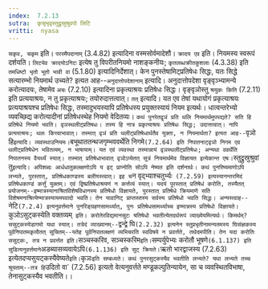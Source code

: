 ```yaml
---
index:  7.2.13
sutra:  कृसृभृवृस्तुद्रुस्रुश्रुवपो लिटि
vritti:  nyasa
---
```


`सकृव, चकृम` इति। `परस्मैपदानाम्` (3.4.82) इत्यादिना वस्मसोर्वमादेशौ। `क्रादय एव` इति। नियमस्य स्वरूपं दर्शयति। `लिट्येव क्रादयोऽनिटः` इत्येष तु विपरीतनियमो नाशङ्कनीयः; `कृतलब्धक्रीतकुशलाः` (4.3.38) इति `तमधिष्टो भृतो भूतो भावी वा` (5.1.80) इत्यादिनिर्देशात्।
केन पुनस्तेषामिट्प्रतिषेधः सिद्धः, यतः सिद्धे सत्यारम्भो नियमार्थ उच्यते? इत्यत आह--`अनुदात्तोपदेशानाम्` इत्यादि। अनुदात्तोपदेशा वृङ्वृञ्भ्यामन्ये करोत्यादयः, तेषामेव `अचः` (7.2.10) इत्यादिना प्रकृत्याश्रयः प्रतिषेधः सिद्धः। वृङ्वृञोस्तु `श्रयुकः किति` (7.2.11) इति प्रत्ययाश्रयः, न तु प्रकृत्याश्रयः; तयोरुदात्तत्वात्। `तत्` इत्यादि। यत एव तेषां यथायोगं प्रकृत्याश्रयः प्रत्ययाश्रयश्च प्रतिषेधः सिद्धः, तस्मादुभयस्यापि प्रतिषेधस्य प्रयुक्तस्यायं नियम इत्यर्थः। धात्वन्तरेभ्यो व्यवच्छिद्य करोत्यादीनां प्रतिषेधस्थेह नियमो वेदितव्यः।
`कथं पुनरेतद्वृञं प्रति थलि नियमार्थमुपपद्यते? सति हि प्रतिषेधे नियमो भवति। वृञस्थलीट्प्रतिषधः। तस्य हि नात्र प्रकृत्याश्रयः प्रतिषेधः सिद्धः; उदात्तत्वात्। नापि प्रत्ययाश्रयः; थलः कित्त्वाभावात्। तस्मात् वृञं प्रति थलीट्प्रतिषेधार्थतैव युक्ता, न नियमार्थता? इत्यत आह--`वृञो हि` इत्यादि। व्यवस्थाउनियमः। `बभूथाततन्थजगृम्भववर्थेति निगमे` (7.2.64) इति निपातनाट्वृञो निगम एव थलीट्प्रतिषेधेन भवितव्यम्, न भाषायाम्। यत एवं व्यवस्था तस्मान्नायं वृञस्थलीट्प्रतिषेधः; अन्यथा ववर्थेति निपातनस्य वैयर्थ्यं स्यात्। तस्मात् प्रतिषेधाभावात् वृञोऽप्येतत् सूत्रं नियमार्थमेव विज्ञायत इत्येकान्त एषः।
`स्तुद्रुस्रुश्रुवां तु` इत्यादि। अपिशब्दः आर्धधातुकलक्षणोऽपि य इट् प्राप्नोति सोऽपि नेष्यत इति दर्शनार्थः। कथं पुनरिष्यमाणोऽपि लभ्यते, पुरस्तात्, प्रतिषेधकाण्डस्य बलीयस्त्वात्। इह च `न वृद्भ्याश्चतुर्भ्यः` (7.2.59) इत्यस्यानन्तरमिदं प्रतिषेधकाण्डं कर्त्तुं युक्तम्। एवं द्विष्प्रतिषेधाश्रयणं न कर्त्तव्यं स्यात्। यदयं पुरस्तात् प्रतिषेधं करोति, तस्यैतत् प्रयोजनम्--इष्मात्रस्यानाश्रितविशेषविधानस्य प्रतिषेधो विज्ञायते, पुरस्तात् प्रतिषेधे क्रियमाणे सति विशेषमनाश्रित्येण्मात्रस्यायमपवादो भवति। तेन यावानिट् प्राप्तस्तस्य सर्वस्य प्रतिषेधो भवति सिद्धः। अन्यस्त्वाह--`नेटि` (7.2.4) इत्यनुवर्त्तमाने पुनरिङ्ग्रहणसामर्थ्यात्, पुनः प्रतिषेधसामर्थ्याच्च इण्मान्नस्य प्रतिषेधो विज्ञायते।
`कुञोऽसुट्कस्येति वक्तव्यम्` इति। करोतेरविद्यमानसुटः षतिषेधो भवतीत्येतदर्थरूपं व्याख्येयमित्यर्थः। किमर्थम्? ससुट्कस्येडागमो यथा स्यात्। तत्रेदं व्याख्यानम्--`द्वन्द्वे घि` (2.2.32) इत्यनेन स्तुप्रभृतीनामन्यतमस्य घिसंज्ञकस्य पूर्वनिपातमकृत्वैतत् सूचितम्--यतेह पूर्वनिपातलक्षणं व्यभिचरति स्वविषये न प्रवर्त्तते, तथेदमपीति। तेन यदा करोतिः ससुट्कः, तत्र न प्रवर्त्तत इति। `सञ्चस्करिव, सञ्चस्करिम` इति। `सम्पर्युपेभ्यः करोतौ भूषणे` (6.1.137) इति सुडित्यनुवर्त्तमाने `अडब्यासव्यवायेऽपि` (6.1.136) इति सुट् क्रियते।
`ऋतो भारद्वाजस्य (7.2.63) इत्येतदप्यसुयट्कस्यैवेष्यते` इति। `कृञः` इति सम्बध्यते। कथं पुनरसुट्कस्यैव भवतीति लभ्यते? यथा लभ्यते तच्च श्रूयताम्--तत्र हि `उदितो वा` (7.2.56) इत्यतो वेत्यनुवर्त्तते मण्डूकल्पुतिन्यायेन, सा च व्यवस्थितविभाषा, तेनासुट्कस्यैव भवतीति।।

